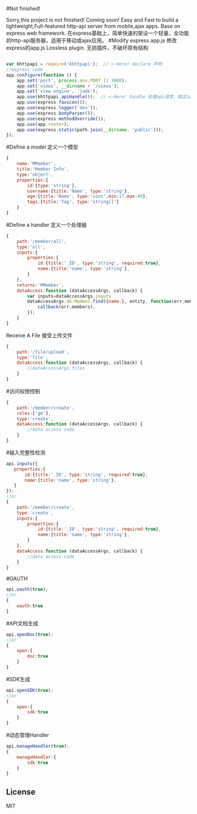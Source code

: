 #Not finished!

Sorry,this project is not finished! Coming soon!
Easy and Fast to build a lightweight,Full-featured http-api server from mobile,ajax apps. Base on express web framework.
在express基础上，简单快速的架设一个轻量，全功能的http-api服务器，适用于移动或ajax应用。
#Modify express app.js  修改express的app.js
Lossless plugin.
无损插件，不破坏原有结构
```js

var khttpapi = require('khttpapi');  // <-Here! declare 声明
//express code
app.configure(function () {
    app.set('port', process.env.PORT || 3000);
    app.set('views', __dirname + '/views');
    app.set('view engine', 'jade');
    app.use(khttpapi.apiHandle());  // <-Here! handle 处理api请求，就这么多。
    app.use(express.favicon());
    app.use(express.logger('dev'));
    app.use(express.bodyParser());
    app.use(express.methodOverride());
    app.use(app.router);
    app.use(express.static(path.join(__dirname, 'public')));
});

```
#Define a model 定义一个模型

```js
{
    name:'MMember',
    title:'Member Info',
    type:'object',
    properties:{
        id:{type:'string'},
        username:{title:'Name', type:'string'},
        age:{title:'Name', type:'uint',min:17,max:40},
        tags:{title:'Tag', type:'string[]'}
    }
}
```

#Define a handler 定义一个处理器

```js
{
    path:'/member/all',
    type:'all',
    inputs:{
        properties:{
            id:{title:'_ID', type:'string', required:true},
            name:{title:'name', type:'string'},
        }
    },
    returns:'MMember',
    dataAccess:function (dataAccessArgs, callback) {
        var inputs=dataAccessArgs.inputs
        dataAccessArgs.db.Member.find({name:}, entity, function(err,members) {
            callback(err,members);
        });
    }
}
```
Receive A File
接受上传文件
```js
{
    path:'/file/upload',
    type:'file',
    dataAccess:function (dataAccessArgs, callback) {
        //dataAccessArgs.files
    }
}
```
#访问权限控制
```js
{
    path:'/member/create',
    roles:['gm'],
    type:'create',
    dataAccess:function (dataAccessArgs, callback) {
        //data access code
    }
}
```
#输入完整性检测
```js
api.inputs({
   properties:{
       id:{title:'_ID', type:'string', required:true},
       name:{title:'name', type:'string'},
   }
});
//or
{
    path:'/member/create',
    type:'create',
    inputs:{
        properties:{
            id:{title:'_ID', type:'string', required:true},
            name:{title:'name', type:'string'},
        }
    },
    dataAccess:function (dataAccessArgs, callback) {
        //data access code
    }
}
```
#OAUTH
```js
api.oauth(true);
//or
{
    oauth:true
}
```
#API文档生成
```js
api.openDoc(true);
//or
{
    open:{
        doc:true
    }
}
```
#SDK生成
```js
api.openSDK(true);
//or
{
    open:{
        sdk:true
    }
}
```

#动态管理Handler
```js
api.manageHandler(true);
{
    manageHandler:{
        sdk:true
    }
}
```
## License 
MIT